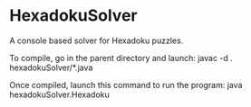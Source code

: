 # HexadokuSolver
A console based solver for Hexadoku puzzles.

To compile, go in the parent directory and launch:
javac -d . hexadokuSolver/*.java

Once compiled, launch this command to run the program:
java hexadokuSolver.Hexadoku
